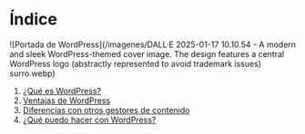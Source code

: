 # Índice
![Portada de WordPress](/imagenes/DALL·E 2025-01-17 10.10.54 - A modern and sleek WordPress-themed cover image. The design features a central WordPress logo (abstractly represented to avoid trademark issues) surro.webp)


1. [¿Qué es WordPress?](documentos/que-es-wordpress.md)
2. [Ventajas de WordPress](documentos/ventajas-de-wordpress.md)
3. [Diferencias con otros gestores de contenido](documentos/diferencias-con-otros-gestores-de-contenido.md)
4. [¿Qué puedo hacer con WordPress?](documentos/que-puedo-hacer-con-wordpress.md)

